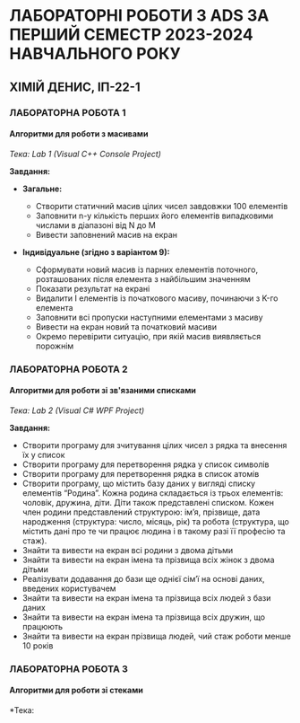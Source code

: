 # ЛАБОРАТОРНІ РОБОТИ З ADS ЗА ПЕРШИЙ СЕМЕСТР 2023-2024 НАВЧАЛЬНОГО РОКУ
## ХІМІЙ ДЕНИС, ІП-22-1

### ЛАБОРАТОРНА РОБОТА 1
#### Алгоритми для роботи з масивами
*Тека: Lab 1 (Visual C++ Console Project)*

**Завдання:**
- **Загальне:**
  - Створити статичний масив цілих чисел завдовжки 100 елементів
  - Заповнити n-у кількість перших його елементів випадковими числами в діапазоні від N до M
  - Вивести заповнений масив на екран

- **Індивідуальне (згідно з варіантом 9):**
  - Сформувати новий масив із парних елементів поточного, розташованих після елемента з найбільшим значенням
  - Показати результат на екрані
  - Видалити I елементів із початкового масиву, починаючи з K-го елемента
  - Заповнити всі пропуски наступними елементами з масиву
  - Вивести на екран новий та початковий масиви
  - Окремо перевірити ситуацію, при якій масив виявляється порожнім

### ЛАБОРАТОРНА РОБОТА 2
#### Алгоритми для роботи зі зв'язаними списками
*Тека: Lab 2 (Visual C# WPF Project)*

**Завдання:**
- Створити програму для зчитування цілих чисел з рядка та внесення їх у список
- Створити програму для перетворення рядка у список символів
- Створити програму для перетворення рядка в список атомів
- Створити програму, що містить базу даних у вигляді списку елементів “Родина”. Кожна родина складається із трьох елементів: чоловік, дружина, діти. Діти також представлені списком. Кожен член родини представлений структурою: ім’я, прізвище, дата народження (структура: число, місяць, рік) та робота (структура, що містить дані про те чи працює людина і в такому разі її професію та стаж).
- Знайти та вивести на екран всі родини з двома дітьми
- Знайти та вивести на екран імена та прізвища всіх жінок з двома дітьми
- Реалізувати додавання до бази ще однієї сім’ї на основі даних, введених користувачем
- Знайти та вивести на екран імена та прізвища всіх людей з бази даних
- Знайти та вивести на екран імена та прізвища всіх дружин, що працюють
- Знайти та вивести на екран прізвища людей, чий стаж роботи менше 10 років

### ЛАБОРАТОРНА РОБОТА 3
#### Алгоритми для роботи зі стеками
*Тека:
